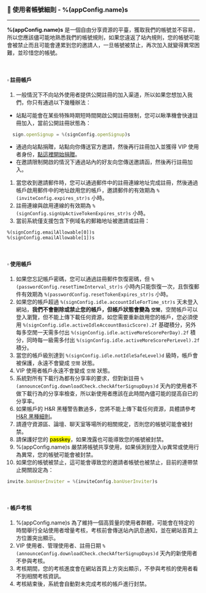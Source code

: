 ### :orange_book: 使用者帳號細則 - %(appConfig.name)s
---
**%(appConfig.name)s** 是一個自由分享資源的平臺，獲取我們的帳號並不容易，所以您應該儘可能地熟悉我們的帳號規則，如果您違返了站內規則，您的帳號可能會被禁止而且可能會連累到您的邀請人，一旦帳號被禁止，再次加入就變得異常困難，並珍惜您的帳號。

&emsp;

#### :white_small_square: 註冊帳戶
1. 一般情況下不向站外使用者提供公開註冊的加入渠道，所以如果您想加入我們，你只有通過以下幾種辦法：
  * 站點可能會在某些特殊時期短時間開啟公開註冊限制，您可以瞅準機會快速註冊加入，當前公開註冊狀態為：
  ```javascript
	sign.openSignup = %(signConfig.openSignup)s
  ```
  * 通過向站點捐贈，站點向你傳送官方邀請，然後再行註冊加入並獲得 VIP 使用者身份，[點這裡開始捐贈](/vip/rules)。
  * 在邀請限制開啟的情況下通過站內的好友向您傳送邀請函，然後再行註冊加入。
  
1. 當您收到邀請郵件時，您可以通過郵件中的註冊連線地址完成註冊，然後通過帳戶啟用郵件中的地址啟用您的帳戶，邀請郵件的有效期為 `%(inviteConfig.expires_str)s` 小時。
1. 註冊連線與啟用連線的有效期為 `%(signConfig.signUpActiveTokenExpires_str)s` 小時。
1. 當前系統僅支援包含下例域名的郵箱地址被邀請或註冊：
```
%(signConfig.emailAllowable[0])s
%(signConfig.emailAllowable[1])s
```

&emsp;

#### :white_small_square: 使用帳戶

1. 如果您忘記帳戶密碼，您可以通過註冊郵件恢復密碼，但 `%(passwordConfig.resetTimeInterval_str)s` 小時內只能恢復一次，且恢復郵件有效期為 `%(passwordConfig.resetTokenExpires_str)s` 小時。
1. 如果您的帳戶超過 `%(signConfig.idle.accountIdleForTime_str)s` 天未登入網站，**我們不會刪除或禁止您的帳戶，但帳戶狀態會變為 `空閒`**，空閒帳戶可以登入瀏覽，但不能上傳下載任何資源，如您需要重新啟用您的帳戶，您必須使用 `%(signConfig.idle.activeIdleAccountBasicScore).2f` 基礎積分，另外每多空閒一天需多付出 `%(signConfig.idle.activeMoreScorePerDay).2f` 積分，同時每一級需多付出 `%(signConfig.idle.activeMoreScorePerLevel).2f` 積分。
1. 當您的帳戶級別達到 `%(signConfig.idle.notIdleSafeLevel)d` 級時，帳戶會被保護，永遠不會變成 `空閒` 狀態。
1. VIP 使用者帳戶永遠不會變成 `空閒` 狀態。
1. 系統對所有下載行為都有分享率的要求，但對新註冊 `%(announceConfig.downloadCheck.checkAfterSignupDays)d` 天內的使用者不做下載行為的分享率檢查，所以新使用者應該在此時間內儘可能的提高自已的分享率。
1. 如果帳戶的 H&R 黑種警告數過多，您將不能上傳下載任何資源，具體請參考 [H&R 黑種細則](/about/manual/hnrRules)。
1. 請遵守資源區、論壇、聊天室等場所的相關規定，否則您的帳號可能會被封禁。
1. 請保護好您的 <mark>passkey</mark>，如果洩露也可能導致您的帳號被封禁。
1. %(appConfig.name)s 嚴禁將帳號共享使用，如果偵測到登入ip異常或使用行為異常，您的帳號可能會被封禁。
1. 如果您的帳號被禁止，這可能會導致您的邀請者帳號也被禁止，目前的連帶禁止開關設定為：
```javascript
invite.banUserInviter = %(inviteConfig.banUserInviter)s
```

&emsp;

#### :white_small_square: 帳戶考核

1. %(appConfig.name)s 為了維持一個高質量的使用者群體，可能會在特定的時間舉行全站使用者增量考核，考核前會傳送站內訊息通知，並在網站首頁上方位置突出顯示。
1. VIP 使用者、管理使用者、註冊日期 `%(announceConfig.downloadCheck.checkAfterSignupDays)d` 天內的新使用者不參與考核。
1. 考核期間，您的考核進度會在網站首頁上方突出顯示，不參與考核的使用者看不到相關考核資訊。
1. 考核結束後，系統會自動對未完成考核的帳戶進行封禁。